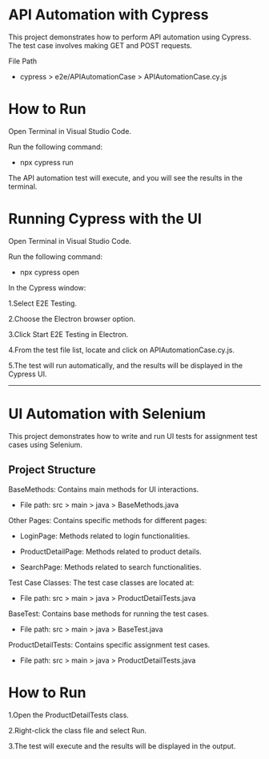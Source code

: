 # API Automation with Cypress

This project demonstrates how to perform API automation using Cypress. The test case involves making GET and POST requests.

File Path

- cypress > e2e/APIAutomationCase > APIAutomationCase.cy.js

# How to Run

Open Terminal in Visual Studio Code.

Run the following command:

- npx cypress run

The API automation test will execute, and you will see the results in the terminal.

# Running Cypress with the UI

Open Terminal in Visual Studio Code.

Run the following command:

- npx cypress open

In the Cypress window:

1.Select E2E Testing.

2.Choose the Electron browser option.

3.Click Start E2E Testing in Electron.

4.From the test file list, locate and click on APIAutomationCase.cy.js.

5.The test will run automatically, and the results will be displayed in the Cypress UI.

----

# UI Automation with Selenium

This project demonstrates how to write and run UI tests for assignment test cases using Selenium.

## Project Structure

BaseMethods: Contains main methods for UI interactions.

- File path: src > main > java > BaseMethods.java

Other Pages: Contains specific methods for different pages:

- LoginPage: Methods related to login functionalities.

- ProductDetailPage: Methods related to product details.

- SearchPage: Methods related to search functionalities.


Test Case Classes: The test case classes are located at:

- File path: src > main > java > ProductDetailTests.java

BaseTest: Contains base methods for running the test cases.

- File path: src > main > java > BaseTest.java
  
ProductDetailTests: Contains specific assignment test cases.

- File path: src > main > java > ProductDetailTests.java

# How to Run

1.Open the ProductDetailTests class.

2.Right-click the class file and select Run.

3.The test will execute and the results will be displayed in the output.

